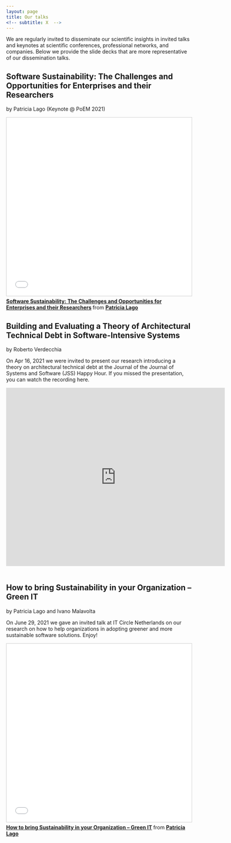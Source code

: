 ```yaml
---
layout: page
title: Our talks
<!-- subtitle: X  -->
---
```


We are regularly invited to disseminate our scientific insights in invited talks and keynotes at scientific conferences, professional networks, and companies. Below we provide the slide decks that are more representative of our dissemination talks. 

## Software Sustainability: The Challenges and Opportunities for Enterprises and their Researchers
by Patricia Lago (Keynote @ PoEM 2021)

<iframe src="//www.slideshare.net/slideshow/embed_code/key/4MgsGoJGjGKhIc" width="595" height="485" frameborder="0" marginwidth="0" marginheight="0" scrolling="no" style="border:1px solid #CCC; border-width:1px; margin-bottom:5px; max-width: 100%;" allowfullscreen> </iframe> <div style="margin-bottom:5px"> <strong> <a href="//www.slideshare.net/patricia_lago/software-sustainability-the-challenges-and-opportunities-for-enterprises-and-their-researchers" title="Software Sustainability: The Challenges and Opportunities for Enterprises and their Researchers" target="_blank">Software Sustainability: The Challenges and Opportunities for Enterprises and their Researchers</a> </strong> from <strong><a href="https://www.slideshare.net/patricia_lago" target="_blank">Patricia Lago</a></strong> </div>

## Building and Evaluating a Theory of Architectural Technical Debt in Software-Intensive Systems
by Roberto Verdecchia

<div class="post-content"><p> On Apr 16, 2021 we were invited to present our research introducing a theory on architectural technical debt at the Journal of the Journal of Systems and Software (JSS) Happy Hour. If you missed the presentation, you can watch the recording here.</p>
<iframe width="595" height="485" src="https://www.youtube.com/embed/0iEZhk6I0Lo" title="YouTube video player" frameborder="0" allow="accelerometer; autoplay; clipboard-write; encrypted-media; gyroscope; picture-in-picture" allowfullscreen></iframe></div><br>

## How to bring Sustainability in your Organization – Green IT
by Patricia Lago and Ivano Malavolta

<div class="post-content"><p> On June 29, 2021 we gave an invited talk at IT Circle Netherlands on our research on how to help organizations in adopting greener and more sustainable software solutions. Enjoy!</p>
<iframe src="//www.slideshare.net/slideshow/embed_code/key/ruyHNFS4JbFN7j" width="595" height="485" frameborder="0" marginwidth="0" marginheight="0" scrolling="no" style="border:1px solid #CCC; border-width:1px; margin-bottom:5px; max-width: 100%;" allowfullscreen> </iframe> <div style="margin-bottom:5px"> <strong> <a href="//www.slideshare.net/patricia_lago/how-to-bring-sustainability-in-your-organization-green-it" title="How to bring Sustainability in your Organization – Green IT" target="_blank">How to bring Sustainability in your Organization – Green IT</a> </strong> from <strong><a href="https://www.slideshare.net/patricia_lago" target="_blank">Patricia Lago</a></strong> </div>
